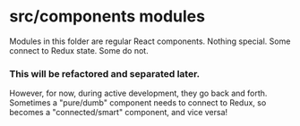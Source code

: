 # src/components modules  
  
Modules in this folder are regular React components. Nothing special. Some connect to Redux state. Some do not.  
  
### This will be refactored and separated later.  
  
However, for now, during active development, they go back and forth. Sometimes a "pure/dumb" component needs to connect to Redux, so becomes a "connected/smart" component, and vice versa!  
